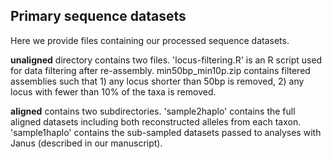## Primary sequence datasets

Here we provide files containing our processed sequence datasets.

**unaligned** directory contains two files. 'locus-filtering.R' is an R script used for data filtering after re-assembly. min50bp_min10p.zip contains filtered assemblies such that 1) any locus shorter than 50bp is removed, 2) any locus with fewer than 10% of the taxa is removed.

**aligned** contains two subdirectories. 'sample2haplo' contains the full aligned datasets including both reconstructed alleles from each taxon. 'sample1haplo' contains the sub-sampled datasets passed to analyses with Janus (described in our manuscript).